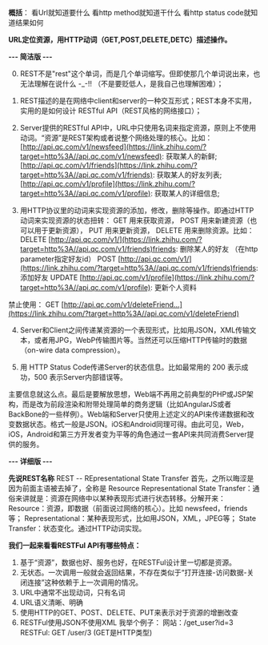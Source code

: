 **概括**：
    看Url就知道要什么
    看http method就知道干什么
    看http status code就知道结果如何

**URL定位资源，用HTTP动词（GET,POST,DELETE,DETC）描述操作。**



**--- 简洁版 ---**

0. REST不是"rest"这个单词，而是几个单词缩写。但即使那几个单词说出来，也无法理解在说什么 -_-!! （不是要贬低人，是我自己也理解困难）；

1. REST描述的是在网络中client和server的一种交互形式；REST本身不实用，实用的是如何设计 RESTful API（REST风格的网络接口）；

2. Server提供的RESTful API中，URL中只使用名词来指定资源，原则上不使用动词。“资源”是REST架构或者说整个网络处理的核心。比如：
   [http://api.qc.com/v1/newsfeed](https://link.zhihu.com/?target=http%3A//api.qc.com/v1/newsfeed): 获取某人的新鲜; 
   [http://api.qc.com/v1/friends](https://link.zhihu.com/?target=http%3A//api.qc.com/v1/friends): 获取某人的好友列表;
   [http://api.qc.com/v1/profile](https://link.zhihu.com/?target=http%3A//api.qc.com/v1/profile): 获取某人的详细信息;

3. 用HTTP协议里的动词来实现资源的添加，修改，删除等操作。即通过HTTP动词来实现资源的状态扭转：
GET    用来获取资源，
POST  用来新建资源（也可以用于更新资源），
PUT    用来更新资源，
DELETE  用来删除资源。比如：
DELETE [http://api.qc.com/v1/](https://link.zhihu.com/?target=http%3A//api.qc.com/v1/friends)friends: 删除某人的好友 （在http parameter指定好友id）
POST [http://api.qc.com/v1/](https://link.zhihu.com/?target=http%3A//api.qc.com/v1/friends)friends: 添加好友
UPDATE [http://api.qc.com/v1/profile](https://link.zhihu.com/?target=http%3A//api.qc.com/v1/profile): 更新个人资料

禁止使用： GET [http://api.qc.com/v1/deleteFriend...](https://link.zhihu.com/?target=http%3A//api.qc.com/v1/deleteFriend)

4. Server和Client之间传递某资源的一个表现形式，比如用JSON，XML传输文本，或者用JPG，WebP传输图片等。当然还可以压缩HTTP传输时的数据（on-wire data compression）。

5. 用 HTTP Status Code传递Server的状态信息。比如最常用的 200 表示成功，500 表示Server内部错误等。



主要信息就这么点。最后是要解放思想，Web端不再用之前典型的PHP或JSP架构，而是改为前段渲染和附带处理简单的商务逻辑（比如AngularJS或者BackBone的一些样例）。Web端和Server只使用上述定义的API来传递数据和改变数据状态。格式一般是JSON。iOS和Android同理可得。由此可见，Web，iOS，Android和第三方开发者变为平等的角色通过一套API来共同消费Server提供的服务。



**--- 详细版 ---**

**先说REST名称**
REST -- REpresentational State Transfer
首先，之所以晦涩是因为前面主语被去掉了，全称是 Resource Representational State Transfer：通俗来讲就是：资源在网络中以某种表现形式进行状态转移。分解开来：
Resource：资源，即数据（前面说过网络的核心）。比如 newsfeed，friends等；
Representational：某种表现形式，比如用JSON，XML，JPEG等；
State Transfer：状态变化。通过HTTP动词实现。





**我们一起来看看RESTFul API有哪些特点：**

1. 基于“资源”，数据也好、服务也好，在RESTFul设计里一切都是资源。
2. 无状态。一次调用一般就会返回结果，不存在类似于“打开连接-访问数据-关闭连接”这种依赖于上一次调用的情况。
3. URL中通常不出现动词，只有名词
4. URL语义清晰、明确
5. 使用HTTP的GET、POST、DELETE、PUT来表示对于资源的增删改查
6. RESTFul使用JSON不使用XML
   我举个例子：
   网站：/get_user?id=3
   RESTFul: GET /user/3 (GET是HTTP类型)


